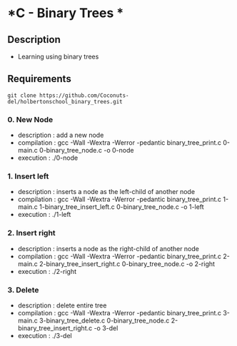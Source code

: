# *C - Binary Trees *
 
## **Description**
* Learning  using binary trees

## **Requirements**
```
git clone https://github.com/Coconuts-del/holbertonschool_binary_trees.git

```

### **0. New Node**
* description : add  a new node  
* compilation : gcc -Wall -Wextra -Werror -pedantic binary_tree_print.c 0-main.c 0-binary_tree_node.c -o 0-node
* execution   : ./0-node 
### **1. Insert left**
* description : inserts a node as the left-child of another node  
* compilation : gcc -Wall -Wextra -Werror -pedantic binary_tree_print.c 1-main.c 1-binary_tree_insert_left.c 0-binary_tree_node.c -o 1-left
* execution   : ./1-left 
### **2. Insert right**
* description : inserts a node as the right-child of another node  
* compilation : gcc -Wall -Wextra -Werror -pedantic binary_tree_print.c 2-main.c 2-binary_tree_insert_right.c 0-binary_tree_node.c -o 2-right
* execution   : ./2-right 
### **3. Delete**
* description : delete entire tree  
* compilation : gcc -Wall -Wextra -Werror -pedantic binary_tree_print.c 3-main.c 3-binary_tree_delete.c 0-binary_tree_node.c 2-binary_tree_insert_right.c -o 3-del
* execution   : ./3-del 

